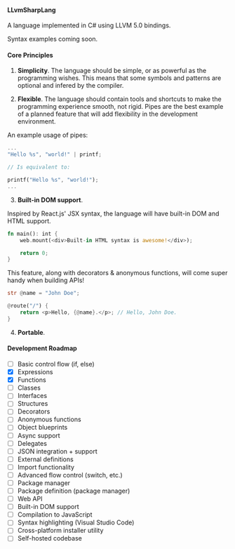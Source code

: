 #### LLvmSharpLang

A language implemented in C# using LLVM 5.0 bindings.

Syntax examples coming soon.

#### Core Principles

1. **Simplicity**. The language should be simple, or as powerful as the programming wishes. This means that some symbols and patterns are optional and infered by the compiler.

2. **Flexible**. The language should contain tools and shortcuts to make the programming experience smooth, not rigid. Pipes are the best example of a planned feature that will add flexibility in the development environment.

An example usage of pipes:

```rust
...
"Hello %s", "world!" | printf;

// Is equivalent to:

printf("Hello %s", "world!");
...
```
3. **Built-in DOM support**.

Inspired by React.js' JSX syntax, the language will have built-in DOM and HTML support.

```rust
fn main(): int {
    web.mount(<div>Built-in HTML syntax is awesome!</div>);

    return 0;
}
```

This feature, along with decorators & anonymous functions, will come super handy when building APIs!

```rust
str @name = "John Doe";

@route("/") {
    return <p>Hello, {@name}.</p>; // Hello, John Doe.
}
```

4. **Portable**.

#### Development Roadmap

- [ ] Basic control flow (if, else)
- [X] Expressions
- [X] Functions
- [ ] Classes
- [ ] Interfaces
- [ ] Structures
- [ ] Decorators
- [ ] Anonymous functions
- [ ] Object blueprints
- [ ] Async support
- [ ] Delegates
- [ ] JSON integration + support
- [ ] External definitions
- [ ] Import functionality
- [ ] Advanced flow control (switch, etc.)
- [ ] Package manager
- [ ] Package definition (package manager)
- [ ] Web API
- [ ] Built-in DOM support
- [ ] Compilation to JavaScript
- [ ] Syntax highlighting (Visual Studio Code)
- [ ] Cross-platform installer utility
- [ ] Self-hosted codebase
